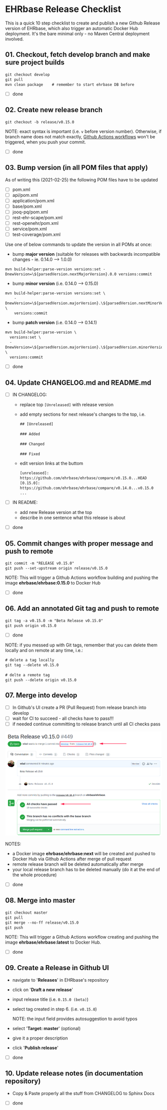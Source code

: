 # EHRbase Release Checklist

This is a quick 10 step checklist to create and publish a new Github Release version of EHRbase, which also trigger an automatic Docker Hub deployment. It's the bare minimal only - no Maven Central deployment involved.

## 01. Checkout, fetch develop branch and make sure project builds

```    
git checkout develop
git pull
mvn clean package    # remember to start ehrbase DB before
```

- [ ] done

## 02. Create new release branch 

```
git checkout -b release/v0.15.0
```
NOTE: exact syntax is important (i.e. `v` before version number). Otherwise, if branch name does not match exactly, [Github Actions workflows](https://github.com/ehrbase/ehrbase/tree/develop/.github/workflows) won't be triggered, when you push your commit.

- [ ] done

## 03. Bump version (in all POM files that apply)

As of writing this (2021-02-25) the following POM files have to be updated
- [ ] pom.xml    
- [ ] api/pom.xml 
- [ ] application/pom.xml 
- [ ] base/pom.xml 
- [ ] jooq-pq/pom.xml 
- [ ] rest-ehr-scape/pom.xml 
- [ ] rest-openehr/pom.xml 
- [ ] service/pom.xml 
- [ ] test-coverage/pom.xml

Use one of below commands to update the version in all POMs at once:


- bump **major version** (suitable for releases with backwards incompatible changes - ie. 0.14.0 --> 1.0.0)
```
mvn build-helper:parse-version versions:set -DnewVersion=\${parsedVersion.nextMajorVersion}.0.0 versions:commit
```

- bump **minor version** (i.e. 0.14.0 --> 0.15.0)
```
mvn build-helper:parse-version versions:set \
    -DnewVersion=\${parsedVersion.majorVersion}.\${parsedVersion.nextMinorVersion}.0 \
    versions:commit
```


- bump **patch version** (i.e. 0.14.0 --> 0.14.1)
```
mvn build-helper:parse-version \
  versions:set \
  -DnewVersion=\${parsedVersion.majorVersion}.\${parsedVersion.minorVersion}.\${parsedVersion.nextIncrementalVersion} \
  versions:commit
```

- [ ] done 
    

## 04. Update CHANGELOG.md and README.md

- [ ] IN CHANGELOG:
    - replace top `[Unreleased]` with release version
    - add empty sections for next release's changes to the top, i.e.
        
        ```
        ## [Unreleased]

        ### Added

        ### Changed

        ### Fixed
        ```
    - edit version links at the buttom

        ```
        [unreleased]: https://github.com/ehrbase/ehrbase/compare/v0.15.0...HEAD
        [0.15.0]: https://github.com/ehrbase/ehrbase/compare/v0.14.0...v0.15.0
        ...
        ```

- [ ] IN README:
    - add new Release version at the top
    - describe in one sentence what this release is about

- [ ] done
    

## 05. Commit changes with proper message and push to remote
    
```
git commit -m "RELEASE v0.15.0"
git push --set-upstream origin release/v0.15.0
```

NOTE: This will trigger a Github Actions workflow building and pushing the image **ehrbase/ehrbase:0.15.0** to Docker Hub

- [ ] done


## 06. Add an annotated Git tag and push to remote

```
git tag -a v0.15.0 -m "Beta Release v0.15.0"
git push origin v0.15.0
```
- [ ] done

NOTE: if you messed up with Git tags, remember that you can delete them locally and on remote at any time, i.e.:
```
# delete a tag locally
git tag --delete v0.15.0

# delte a remote tag
git push --delete origin v0.15.0
```


## 07. Merge into develop

- [ ] In Github's UI create a PR (Pull Request) from release branch into develop
- [ ] wait for CI to succeed - all checks have to pass!!!
- [ ] if needed continue committing to release branch until all CI checks pass

![CI checks pass](img/release_pr_checks_pass.png)

NOTES:
- a Docker image **ehrbase/ehrbase:next** will be created and pushed to Docker Hub via Github Actions after merge of pull request
- remote release branch will be deleted automatically after merge
- your local release branch has to be deleted manually (do it at the end of the whole procedure)

- [ ] done

## 08. Merge into master

```
git checkout master
git pull
git merge --no-ff release/v0.15.0
git push
```

NOTE: This will trigger a Github Actions workflow creating and pushing the image **ehrbase/ehrbase:latest** to Docker Hub.

- [ ] done

    
## 09. Create a Release in Github UI

- navigate to '**Releases**' in EHRbase's repository
- click on '**Draft a new release**'
- input release title (i.e. `0.15.0 (beta)`)
- select tag created in step 6. (i.e. `v0.15.0`)

    NOTE: the input field provides autosuggestion to avoid typos

- select '**Target: master**' (optional)
- give it a proper description
- click '**Publish release**'

- [ ] done


## 10. Update release notes (in documentation repository)

- Copy & Paste properly all the stuff from CHANGELOG to Sphinx Docs

- [ ] done 
